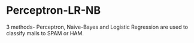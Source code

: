 # Perceptron-LR-NB
3 methods- Perceptron, Naive-Bayes and Logistic Regression are used to classify mails to SPAM or HAM.
